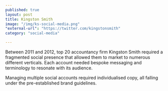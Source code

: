 ```yaml
---
published: true
layout: post
title: Kingston Smith
image: "/img/ks-social-media.png"
"external-url": "https://twitter.com/kingstonsmith"
category: "social-media"

---
```


Between 2011 and 2012, top 20 accountancy firm Kingston Smith required a fragmented social presence that allowed them to market to numerous different verticals. Each account needed bespoke messaging and terminology to resonate with its audience.

Managing multiple social accounts required individualised copy, all falling under the pre-established brand guidelines.
